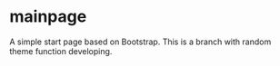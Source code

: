 # mainpage
A simple start page based on Bootstrap.
This is a branch with random theme function developing.
